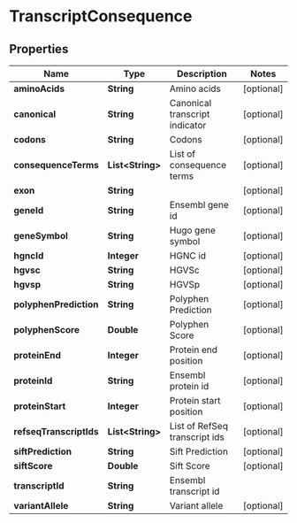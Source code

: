 
# TranscriptConsequence

## Properties
Name | Type | Description | Notes
------------ | ------------- | ------------- | -------------
**aminoAcids** | **String** | Amino acids |  [optional]
**canonical** | **String** | Canonical transcript indicator |  [optional]
**codons** | **String** | Codons |  [optional]
**consequenceTerms** | **List&lt;String&gt;** | List of consequence terms |  [optional]
**exon** | **String** |  |  [optional]
**geneId** | **String** | Ensembl gene id |  [optional]
**geneSymbol** | **String** | Hugo gene symbol |  [optional]
**hgncId** | **Integer** | HGNC id |  [optional]
**hgvsc** | **String** | HGVSc |  [optional]
**hgvsp** | **String** | HGVSp |  [optional]
**polyphenPrediction** | **String** | Polyphen Prediction |  [optional]
**polyphenScore** | **Double** | Polyphen Score |  [optional]
**proteinEnd** | **Integer** | Protein end position |  [optional]
**proteinId** | **String** | Ensembl protein id |  [optional]
**proteinStart** | **Integer** | Protein start position |  [optional]
**refseqTranscriptIds** | **List&lt;String&gt;** | List of RefSeq transcript ids |  [optional]
**siftPrediction** | **String** | Sift Prediction |  [optional]
**siftScore** | **Double** | Sift Score |  [optional]
**transcriptId** | **String** | Ensembl transcript id | 
**variantAllele** | **String** | Variant allele |  [optional]



